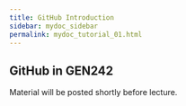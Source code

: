 ```yaml
---
title: GitHub Introduction
sidebar: mydoc_sidebar
permalink: mydoc_tutorial_01.html 
---
```


## GitHub in GEN242 

Material will be posted shortly before lecture.

